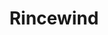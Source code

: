 ---
title: "Rincewind"
hashtag: "rincewind"
know-your-goals:
  - survive
layout: hashtag
permalink: /:title/
tags:
  - Discworld
  - Fictional Character
---